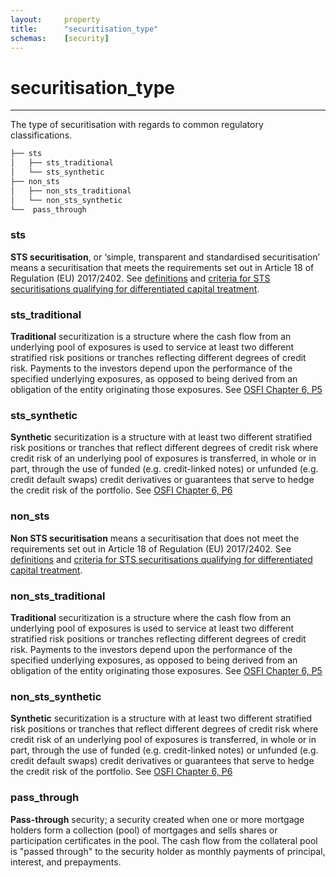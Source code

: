 ```yaml
---
layout:     property
title:      "securitisation_type"
schemas:    [security]
---
```


# securitisation_type

---

The type of securitisation with regards to common regulatory classifications.

```bash
├── sts
│   ├── sts_traditional
│   └── sts_synthetic
├── non_sts
│   ├── non_sts_traditional
│   └── non_sts_synthetic
└──  pass_through

```

### sts
**STS securitisation**, or ‘simple, transparent and standardised securitisation’ means a securitisation that meets the requirements set out in Article 18 of Regulation (EU) 2017/2402. See [definitions](https://www.eba.europa.eu/regulation-and-policy/single-rulebook/interactive-single-rulebook/101073) and [criteria for STS securitisations qualifying for differentiated capital treatment](https://www.eba.europa.eu/regulation-and-policy/single-rulebook/interactive-single-rulebook/101074).

### sts_traditional
**Traditional** securitization is a structure where the cash flow from an underlying pool of exposures is used to service at least two different stratified risk positions or tranches reflecting different degrees of credit risk. Payments to the investors depend upon the performance of the specified underlying exposures, as opposed to being derived from an obligation of the entity originating those exposures.
See [OSFI Chapter 6, P5](https://www.osfi-bsif.gc.ca/Eng/fi-if/rg-ro/gdn-ort/gl-ld/Pages/CAR22_chpt6.aspx#ToC6.6.5)

### sts_synthetic
**Synthetic** securitization is a structure with at least two different stratified risk positions or tranches that reflect different degrees of credit risk where credit risk of an underlying pool of exposures is transferred, in whole or in part, through the use of funded (e.g. credit-linked notes) or unfunded (e.g. credit default swaps) credit derivatives or guarantees that serve to hedge the credit risk of the portfolio. 
See [OSFI Chapter 6, P6](https://www.osfi-bsif.gc.ca/Eng/fi-if/rg-ro/gdn-ort/gl-ld/Pages/CAR22_chpt6.aspx#ToC6.6.5)

### non_sts
**Non STS securitisation** means a securitisation that does not meet the requirements set out in Article 18 of Regulation (EU) 2017/2402. See [definitions](https://www.eba.europa.eu/regulation-and-policy/single-rulebook/interactive-single-rulebook/101073) and [criteria for STS securitisations qualifying for differentiated capital treatment](https://www.eba.europa.eu/regulation-and-policy/single-rulebook/interactive-single-rulebook/101074).

### non_sts_traditional
**Traditional** securitization is a structure where the cash flow from an underlying pool of exposures is used to service at least two different stratified risk positions or tranches reflecting different degrees of credit risk. Payments to the investors depend upon the performance of the specified underlying exposures, as opposed to being derived from an obligation of the entity originating those exposures.
See [OSFI Chapter 6, P5](https://www.osfi-bsif.gc.ca/Eng/fi-if/rg-ro/gdn-ort/gl-ld/Pages/CAR22_chpt6.aspx#ToC6.6.5)

### non_sts_synthetic
**Synthetic** securitization is a structure with at least two different stratified risk positions or tranches that reflect different degrees of credit risk where credit risk of an underlying pool of exposures is transferred, in whole or in part, through the use of funded (e.g. credit-linked notes) or unfunded (e.g. credit default swaps) credit derivatives or guarantees that serve to hedge the credit risk of the portfolio. 
See [OSFI Chapter 6, P6](https://www.osfi-bsif.gc.ca/Eng/fi-if/rg-ro/gdn-ort/gl-ld/Pages/CAR22_chpt6.aspx#ToC6.6.5)

### pass_through
**Pass-through** security; a security created when one or more mortgage holders form a collection (pool) of mortgages and sells shares or participation certificates in the pool. The cash flow from the collateral pool is "passed through" to the security holder as monthly payments of principal, interest, and prepayments.
